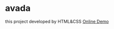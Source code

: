 # avada
this project developed by HTML&amp;CSS
<a href="https://kavmanweb.github.io/avada/">Online Demo</a>

